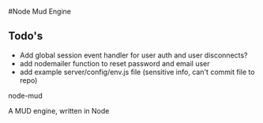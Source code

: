 
#Node Mud Engine

## Todo's

- Add global session event handler for user auth and user disconnects?
- add nodemailer function to reset password and email user
- add example server/config/env.js file (sensitive info, can't commit file to repo)

node-mud

A MUD engine, written in Node
